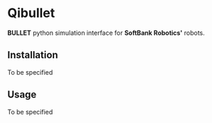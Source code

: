 # Qibullet

__BULLET__ python simulation interface for __SoftBank Robotics'__ robots.

## Installation

To be specified

## Usage

To be specified

<!-- ![version](https://img.shields.io/badge/status-dev-orange.svg) -->
